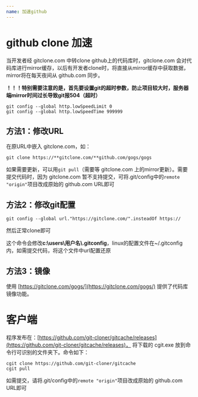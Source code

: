 ```yaml
---
name: 加速github
---
```


# github clone 加速

​当开发者经 gitclone.com 中转clone github上的代码库时，gitclone.com 会对代码库进行mirror缓存，以后有开发者clone时，将直接从mirror缓存中获取数据，mirror将在每天夜间从 github.com 同步。

**！！！特别需要注意的是，首先要设置git的超时参数，防止项目较大时，服务器端mirror时间过长导致git报504（超时）**

```shell
git config --global http.lowSpeedLimit 0
git config --global http.lowSpeedTime 999999 
```

## 方法1：修改URL

在原URL中嵌入 gitclone.com，如：
```shell
git clone https://**gitclone.com/**github.com/gogs/gogs
```

​如果需要更新，可以用`git pull`（需要等 gitclone.com 上的mirror更新）。需要提交代码时，因为 gitclone.com 暂不支持提交，可将.git/config中的`remote "origin"`项目改成原始的 github.com URL即可

## 方法2：修改git配置
```shell
​git config --global url."https://gitclone.com/".insteadOf https://
```

​然后正常clone即可

​这个命令会修改**c:\users\用户名\\.gitconfig**，linux的配置文件在~/.gitconfig内，如需提交代码，将这个文件中url配置还原

## 方法3：镜像

​使用 [https://gitclone.com/gogs/](https://gitclone.com/gogs/) 提供了代码库镜像功能。


# 客户端
程序发布在：[https://github.com/git-cloner/gitcache/releases](https://github.com/git-cloner/gitcache/releases)， 将下载的 cgit.exe 放到命令行可识别的文件夹下。命令如下：

```shell
cgit clone https://github.com/git-cloner/gitcache
cgit pull
```

如需提交，请将.git/config中的`remote "origin"`项目改成原始的 github.com URL即可